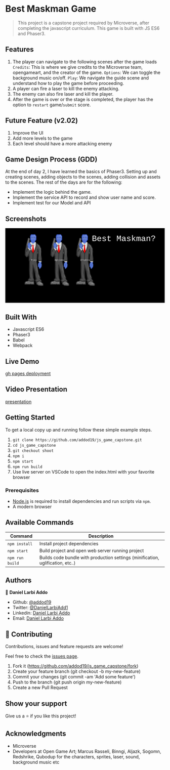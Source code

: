 # Best Maskman Game

> This project is a capstone project required by Microverse, after completing the javascript curriculum. This game is built with JS ES6 and Phaser3.

## Features

1. The player can navigate to the following scenes after the game loads
`Credits`: This is where we give credits to the Microverse team, opengameart, and the creator of the game.
`Options`: We can toggle the background music on/off.
`Play`: We navigate the guide scene and understand how to play the game before proceeding.
2. A player can fire a laser to kill the enemy attacking.
3. The enemy can also fire laser and kill the player.
3. After the game is over or the stage is completed, the player has the option to `restart` game/`submit` score.

## Future Feature (v2.02)

1. Improve the UI
2. Add more levels to the game
3. Each level should have a more attacking enemy

## Game Design Process (GDD)

At the end of day 2, I have learned the basics of Phaser3. Setting up and creating scenes, adding objects to the scenes, adding collision
and assets to the scenes.
The rest of the days are for the following:
- Implement the logic behind the game.
- Implement the service API to record and show user name and score.
- Implement test for our Model and API


## Screenshots

<img src="assets/maskman.png" alt="maskman">

## Built With

- Javascript ES6
- Phaser3
- Babel
- Webpack

## Live Demo

[gh pages deployment](https://addod19.github.io/js_game_capstone/)
## Video Presentation

[presentation](https://www.loom.com/share/b6e85873de1949d09f663ad1b394cfc0)

## Getting Started

To get a local copy up and running follow these simple example steps.

1. `git clone https://github.com/addod19/js_game_capstone.git`
2. `cd js_game_capstone`
3. `git checkout shoot`
4. `npm i`
5. `npm start`
6. `npm run build`
7. Use live server on VSCode to open the index.html with your favorite browser

### Prerequisites

- [Node.js](https://nodejs.org) is required to install dependencies and run scripts via `npm`.
- A modern browser


## Available Commands

| Command | Description |
|---------|-------------|
| `npm install` | Install project dependencies |
| `npm start` | Build project and open web server running project |
| `npm run build` | Builds code bundle with production settings (minification, uglification, etc..) |


## Authors

👤 **Daniel Larbi Addo**

- Github: [@addod19](https://github.com/addod19)
- Twitter: [@DanielLarbiAdd1](https://twitter.com/DanielLarbiAdd1)
- Linkedin: [Daniel Larbi Addo](https://linkedin.com/in/daniel-larbi-addo/)
- Email: [Daniel Larbi Addo](addodaniellarbi@gmail.com)

## 🤝 Contributing

Contributions, issues and feature requests are welcome!

Feel free to check the [issues page](https://github.com/addod19/weather-app/issues).

1. Fork it (https://github.com/addod19/js_game_capstone/fork)
2. Create your feature branch (git checkout -b my-new-feature)
3. Commit your changes (git commit -am 'Add some feature')
4. Push to the branch (git push origin my-new-feature)
5. Create a new Pull Request

## Show your support

Give us a ⭐️ if you like this project!

## Acknowledgments
- Microverse
- Developers at Open Game Art; Marcus Rasseli, Binngi, Aljazk, Sogomn, Redshrike, Qubodup for the characters, sprites, laser, sound, background music etc
                  
